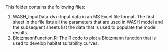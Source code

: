 This folder contains the following files:

1. WASH_InputData.xlsx: Input data in an MS Excel file format. The first sheet in the file lists all the parameters that are used in WASH model and the subsequent sheets list the data that is used to populate the model results.
2. BlotzmannFunction.R: The R code to plot a Blotzmann function that is used to develop habitat suitability curves. 
